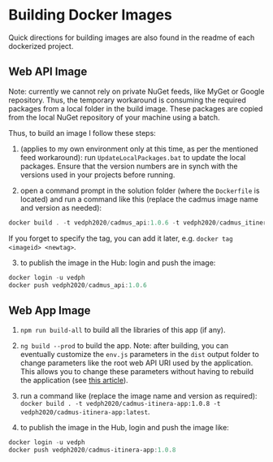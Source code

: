 # Building Docker Images

Quick directions for building images are also found in the readme of each dockerized project.

## Web API Image

Note: currently we cannot rely on private NuGet feeds, like MyGet or Google repository. Thus, the temporary workaround is consuming the required packages from a local folder in the build image. These packages are copied from the local NuGet repository of your machine using a batch.

Thus, to build an image I follow these steps:

1. (applies to my own environment only at this time, as per the mentioned feed workaround): run `UpdateLocalPackages.bat` to update the local packages. Ensure that the version numbers are in synch with the versions used in your projects before running.

2. open a command prompt in the solution folder (where the `Dockerfile` is located) and run a command like this (replace the cadmus image name and version as needed):

```ps1
docker build . -t vedph2020/cadmus_api:1.0.6 -t vedph2020/cadmus_itinera_api:latest
```

If you forget to specify the tag, you can add it later, e.g. `docker tag <imageid> <newtag>`.

3. to publish the image in the Hub: login and push the image:

```ps1
docker login -u vedph
docker push vedph2020/cadmus_api:1.0.6
```

## Web App Image

1. `npm run build-all` to build all the libraries of this app (if any).

2. `ng build --prod` to build the app. Note: after building, you can eventually customize the `env.js` parameters in the `dist` output folder to change parameters like the root web API URI used by the application. This allows you to change these parameters without having to rebuild the application (see [this article](https://www.jvandemo.com/how-to-use-environment-variables-to-configure-your-angular-application-without-a-rebuild/)).

3. run a command like (replace the image name and version as required): `docker build . -t vedph2020/cadmus-itinera-app:1.0.8 -t vedph2020/cadmus-itinera-app:latest`.

4. to publish the image in the Hub, login and push the image like:

```ps1
docker login -u vedph
docker push vedph2020/cadmus-itinera-app:1.0.8
```
